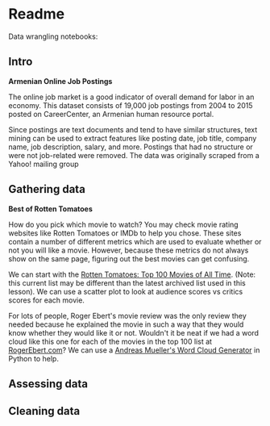 # Readme

Data wrangling notebooks:

## Intro

**Armenian Online Job Postings**

The online job market is a good indicator of overall demand for labor in an economy. This dataset consists of 19,000 job postings from 2004 to 2015 posted on CareerCenter, an Armenian human resource portal.

Since postings are text documents and tend to have similar structures, text mining can be used to extract features like posting date, job title, company name, job description, salary, and more. Postings that had no structure or were not job-related were removed. The data was originally scraped from a Yahoo! mailing group

## Gathering data

**Best of Rotten Tomatoes**

How do you pick which movie to watch? You may check movie rating websites like Rotten Tomatoes or IMDb to help you chose. These sites contain a number of different metrics which are used to evaluate whether or not you will like a movie. However, because these metrics do not always show on the same page, figuring out the best movies can get confusing.

We can start with the [Rotten Tomatoes: Top 100 Movies of All Time](https://www.rottentomatoes.com/top/bestofrt/). (Note: this current list may be different than the latest archived list used in this lesson). We can use a scatter plot to look at audience scores vs critics scores for each movie.

For lots of people, Roger Ebert's movie review was the only review they needed because he explained the movie in such a way that they would know whether they would like it or not. Wouldn't it be neat if we had a word cloud like this one for each of the movies in the top 100 list at [RogerEbert.com](http://www.rogerebert.com/)? We can use a [Andreas Mueller's Word Cloud Generator](https://amueller.github.io/word_cloud/) in Python to help.

## Assessing data




## Cleaning data